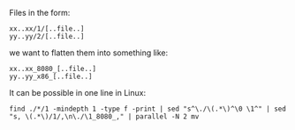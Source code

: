 Files in the form:

    xx..xx/1/[..file..]
    yy..yy/2/[..file..]

we want to flatten them into something like:

    xx..xx_8080_[..file..]
    yy..yy_x86_[..file..]


It can be possible in one line in Linux:

    find ./*/1 -mindepth 1 -type f -print | sed "s^\./\(.*\)^\0 \1^" | sed  "s, \(.*\)/1/,\n\./\1_8080_," | parallel -N 2 mv




